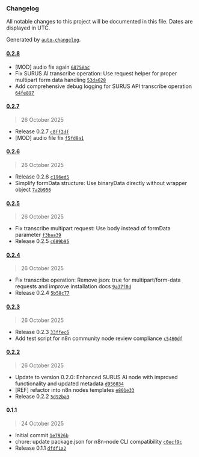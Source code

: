 ### Changelog

All notable changes to this project will be documented in this file. Dates are displayed in UTC.

Generated by [`auto-changelog`](https://github.com/CookPete/auto-changelog).

#### [0.2.8](https://github.com/surus-lat/n8n-nodes-surusai/compare/0.2.7...0.2.8)

- [MOD] audio fix again [`68758ac`](https://github.com/surus-lat/n8n-nodes-surusai/commit/68758acf234766e9f04ec2fa2e44fbb8517d9e8d)
- Fix SURUS AI transcribe operation: Use request helper for proper multipart form data handling [`53da628`](https://github.com/surus-lat/n8n-nodes-surusai/commit/53da628277dd3d67a18a4c429bc0019cc965a451)
- Add comprehensive debug logging for SURUS API transcribe operation [`64fe897`](https://github.com/surus-lat/n8n-nodes-surusai/commit/64fe897639c0808e166523b1ef596d4a41bc921a)

#### [0.2.7](https://github.com/surus-lat/n8n-nodes-surusai/compare/0.2.6...0.2.7)

> 26 October 2025

- Release 0.2.7 [`c8ff2df`](https://github.com/surus-lat/n8n-nodes-surusai/commit/c8ff2df67981be86bfb40cda3a8ffa2b512ad812)
- [MOD] audio file fix [`f5fd8a1`](https://github.com/surus-lat/n8n-nodes-surusai/commit/f5fd8a1d36cf52669d4db32551fa7bc08e19ffdb)

#### [0.2.6](https://github.com/surus-lat/n8n-nodes-surusai/compare/0.2.5...0.2.6)

> 26 October 2025

- Release 0.2.6 [`c196ed5`](https://github.com/surus-lat/n8n-nodes-surusai/commit/c196ed5892bfe922372a29400c3e858d1c5c3bf3)
- Simplify formData structure: Use binaryData directly without wrapper object [`7a2b956`](https://github.com/surus-lat/n8n-nodes-surusai/commit/7a2b956cc4248ee4846c56998b369223ac8bff9a)

#### [0.2.5](https://github.com/surus-lat/n8n-nodes-surusai/compare/0.2.4...0.2.5)

> 26 October 2025

- Fix transcribe multipart request: Use body instead of formData parameter [`f3baa39`](https://github.com/surus-lat/n8n-nodes-surusai/commit/f3baa39a65ab1a05fc2004ef694070657abb5b3e)
- Release 0.2.5 [`c689b95`](https://github.com/surus-lat/n8n-nodes-surusai/commit/c689b95c35d65f0705fed19ffcc58a1b003f6222)

#### [0.2.4](https://github.com/surus-lat/n8n-nodes-surusai/compare/0.2.3...0.2.4)

> 26 October 2025

- Fix transcribe operation: Remove json: true for multipart/form-data requests and improve installation docs [`9a37f0d`](https://github.com/surus-lat/n8n-nodes-surusai/commit/9a37f0df72430f68f6d2488de6b3a7365c3cc726)
- Release 0.2.4 [`5b58c77`](https://github.com/surus-lat/n8n-nodes-surusai/commit/5b58c77f0bfb1b74f7f3b8e025bd8e5b429569af)

#### [0.2.3](https://github.com/surus-lat/n8n-nodes-surusai/compare/0.2.2...0.2.3)

> 26 October 2025

- Release 0.2.3 [`33ffec6`](https://github.com/surus-lat/n8n-nodes-surusai/commit/33ffec660205bac9167601951800f3c76e148254)
- Add test script for n8n community node review compliance [`c5460df`](https://github.com/surus-lat/n8n-nodes-surusai/commit/c5460dfb508f02c608cb8f6904e04714d5da3dd8)

#### [0.2.2](https://github.com/surus-lat/n8n-nodes-surusai/compare/0.1.1...0.2.2)

> 26 October 2025

- Update to version 0.2.0: Enhanced SURUS AI node with improved functionality and updated metadata [`d956034`](https://github.com/surus-lat/n8n-nodes-surusai/commit/d9560342c4f05da7c94a96b541727817c3b8ff09)
- [REF] refactor into n8n nodes templates [`e801e33`](https://github.com/surus-lat/n8n-nodes-surusai/commit/e801e33148eba34dc4a4bd9245ee77984b7eca8c)
- Release 0.2.2 [`5d92ba3`](https://github.com/surus-lat/n8n-nodes-surusai/commit/5d92ba36eef371b5bdd36a2d86114118c1e03f31)

#### 0.1.1

> 24 October 2025

- Initial commit [`1e7926b`](https://github.com/surus-lat/n8n-nodes-surusai/commit/1e7926bb26f276da1049c58a53600137b4218a95)
- chore: update package.json for n8n-node CLI compatibility [`c0ecf9c`](https://github.com/surus-lat/n8n-nodes-surusai/commit/c0ecf9c7cb118efcbdce7afaa597e9474fd0a3c5)
- Release 0.1.1 [`dfdf1a2`](https://github.com/surus-lat/n8n-nodes-surusai/commit/dfdf1a2d090a5f87d24eafdd6344b0c01bac3ac5)
